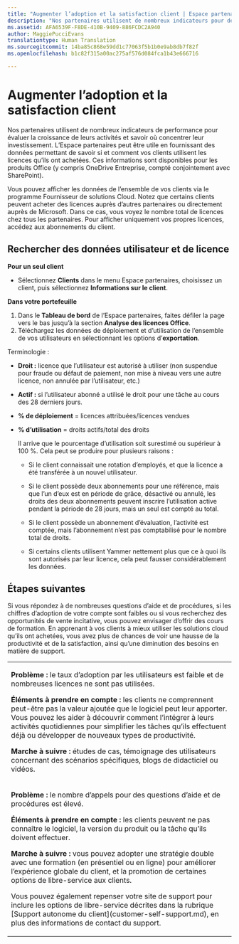 ```yaml
---
title: "Augmenter l’adoption et la satisfaction client | Espace partenaires"
description: "Nos partenaires utilisent de nombreux indicateurs pour déterminer si leur entreprise se développe et cibler leur investissement. L’Espace partenaires peut être utile en fournissant des données qui permettent de savoir si et comment vos clients utilisent les licences qu’ils ont achetées."
ms.assetid: AFA6539F-F8DE-410B-9409-886FCDC2A940
author: MaggiePucciEvans
translationtype: Human Translation
ms.sourcegitcommit: 14ba85c868e59dd1c77063f5b1b0e9ab8db7f82f
ms.openlocfilehash: b1c82f315a00ac275af576d084fca1b43e666716

---
```


# Augmenter l’adoption et la satisfaction client


Nos partenaires utilisent de nombreux indicateurs de performance pour évaluer la croissance de leurs activités et savoir où concentrer leur investissement. L’Espace partenaires peut être utile en fournissant des données permettant de savoir si et comment vos clients utilisent les licences qu’ils ont achetées. Ces informations sont disponibles pour les produits Office (y compris OneDrive&nbsp;Entreprise, compté conjointement avec SharePoint).

Vous pouvez afficher les données de l’ensemble de vos clients via le programme Fournisseur de solutions Cloud. Notez que certains clients peuvent acheter des licences auprès d’autres partenaires ou directement auprès de Microsoft. Dans ce cas, vous voyez le nombre total de licences chez tous les partenaires. Pour afficher uniquement vos propres licences, accédez aux abonnements du client.

## Rechercher des données utilisateur et de licence


**Pour un seul client**

-   Sélectionnez **Clients** dans le menu Espace partenaires, choisissez un client, puis sélectionnez **Informations sur le client**.

**Dans votre portefeuille**

1.  Dans le **Tableau de bord** de l’Espace partenaires, faites défiler la page vers le bas jusqu’à la section **Analyse des licences Office**.
2.  Téléchargez les données de déploiement et d’utilisation de l’ensemble de vos utilisateurs en sélectionnant les options d’**exportation**.

Terminologie&nbsp;:

-   **Droit&nbsp;:** licence que l’utilisateur est autorisé à utiliser (non suspendue pour fraude ou défaut de paiement, non mise à niveau vers une autre licence, non annulée par l’utilisateur, etc.)

-   **Actif&nbsp;:** si l’utilisateur abonné a utilisé le droit pour une tâche au cours des 28&nbsp;derniers jours.

-   **% de déploiement**&nbsp;=&nbsp;licences attribuées/licences vendues

-   **% d’utilisation**&nbsp;=&nbsp;droits actifs/total des droits

    Il arrive que le pourcentage d’utilisation soit surestimé ou supérieur à 100&nbsp;%. Cela peut se produire pour plusieurs raisons&nbsp;:

    -   Si le client connaissait une rotation d’employés, et que la licence a été transférée à un nouvel utilisateur.

    -   Si le client possède deux&nbsp;abonnements pour une référence, mais que l’un d’eux est en période de grâce, désactivé ou annulé, les droits des deux&nbsp;abonnements peuvent inscrire l’utilisation active pendant la période de 28&nbsp;jours, mais un seul est compté au total.

    -   Si le client possède un abonnement d’évaluation, l’activité est comptée, mais l’abonnement n’est pas comptabilisé pour le nombre total de droits.

    -   Si certains clients utilisent Yammer nettement plus que ce à quoi ils sont autorisés par leur licence, cela peut fausser considérablement les données.

## Étapes suivantes


Si vous répondez à de nombreuses questions d’aide et de procédures, si les chiffres d’adoption de votre compte sont faibles ou si vous recherchez des opportunités de vente incitative, vous pouvez envisager d’offrir des cours de formation. En apprenant à vos clients à mieux utiliser les solutions cloud qu’ils ont achetées, vous avez plus de chances de voir une hausse de la productivité et de la satisfaction, ainsi qu’une diminution des besoins en matière de support.

<table>
<colgroup>
<col width="100%" />
</colgroup>
<tbody>
<tr class="odd">
<td><p><strong>Problème&nbsp;:</strong> le taux d’adoption par les utilisateurs est faible et de nombreuses licences ne sont pas utilisées.</p>
<p><strong>Éléments à prendre en compte&nbsp;:</strong> les clients ne comprennent peut-être pas la valeur ajoutée que le logiciel peut leur apporter. Vous pouvez les aider à découvrir comment l’intégrer à leurs activités quotidiennes pour simplifier les tâches qu’ils effectuent déjà ou développer de nouveaux types de productivité.</p>
<p><strong>Marche à suivre&nbsp;:</strong> études de cas, témoignage des utilisateurs concernant des scénarios spécifiques, blogs de didacticiel ou vidéos.</p></td>
</tr>
<tr class="even">
<td><p><strong>Problème&nbsp;:</strong> le nombre d’appels pour des questions d’aide et de procédures est élevé.</p>
<p><strong>Éléments à prendre en compte&nbsp;:</strong> les clients peuvent ne pas connaître le logiciel, la version du produit ou la tâche qu’ils doivent effectuer.</p>
<p><strong>Marche à suivre&nbsp;:</strong> vous pouvez adopter une stratégie double avec une formation (en présentiel ou en ligne) pour améliorer l’expérience globale du client, et la promotion de certaines options de libre-service aux clients.</p>
<p>Vous pouvez également repenser votre site de support pour inclure les options de libre-service décrites dans la rubrique [Support autonome du client](customer-self-support.md), en plus des informations de contact du support.</p></td>
</tr>
</tbody>
</table>

 

 

 






<!--HONumber=Nov16_HO4-->


